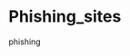 # Phishing_sites

<?xml version="1.0" encoding="UTF-8"?>  
<report>  
  <threat>   
    <category>phishing</category>  <!-- phishing/scam/bec/.. -->  
    <scheme></scheme>  <!-- http/https/ftp/.. -->  
    <host></host> <!-- The host -->    
    <path></path> <!-- The path itself -->  
    <query></query> <!-- If ? query was use -->  
    <query_format></query_format>  <!-- which query format email/base64 encoded email/.. -->  
    <fragment></fragment> <!-- If # fragment was used -->  
    <compromised></compromised>  <!-- dedicated service or open-up server -->  
    <detected_year></detected_year> <!-- Year detected -->  
    <detected_month></detected_month> <!-- Month detected -->  
    <detected_day></detected_day> <!-- Day detected -->     
    <reported></reported>  <!-- yes/no netcraft and phishtank -->  
    <closed></closed> <!-- For follow up, when removed or not reachable anymore -->  
    <trarget></target> <!-- Targeted customers, like Microsoft or general -->  
    <language></language> <!-- which audience is targeted based on language -->  
  </threat>  
</report>  
